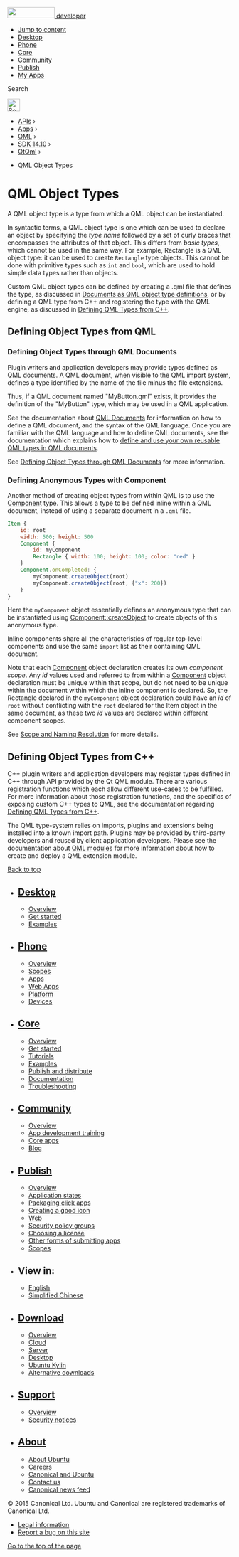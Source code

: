 <a href="https://developer.ubuntu.com/" class="logo-ubuntu"><img src="https://developer.ubuntu.com/assets/sites/ubuntu/latest/u/img/logos/logo-ubuntu-orange.svg" width="106" height="25" /> <span>developer</span></a>

-   [Jump to content](index.html#main-content)
-   [Desktop](https://developer.ubuntu.com/en/desktop/)
-   [Phone](https://developer.ubuntu.com/en/phone/)
-   [Core](https://developer.ubuntu.com/core)
-   [Community](https://developer.ubuntu.com/en/community/)
-   [Publish](https://developer.ubuntu.com/en/publish/)
-   [My Apps](https://myapps.developer.ubuntu.com/)

Search

<img src="https://developer.ubuntu.com/assets/sites/ubuntu/latest/u/img/search-white.svg" alt="Search" height="28" />

-   [APIs](../../../../index.html) ›
-   [Apps](../../../index.html) ›
-   [QML](../../index.html) ›
-   <a href="../index.html" class="sub-nav-item">SDK 14.10</a> ›
-   <a href="../QtQml/index.html" class="sub-nav-item">QtQml</a> ›

<!-- -->

-   QML Object Types

QML Object Types
================

<span class="subtitle"></span>
<span id="details"></span>
A QML object type is a type from which a QML object can be instantiated.

In syntactic terms, a QML object type is one which can be used to declare an object by specifying the *type name* followed by a set of curly braces that encompasses the attributes of that object. This differs from *basic types*, which cannot be used in the same way. For example, Rectangle is a QML object type: it can be used to create `Rectangle` type objects. This cannot be done with primitive types such as `int` and `bool`, which are used to hold simple data types rather than objects.

Custom QML object types can be defined by creating a .qml file that defines the type, as discussed in [Documents as QML object type definitions](../QtQml.qtqml-documents-definetypes/index.html), or by defining a QML type from C++ and registering the type with the QML engine, as discussed in [Defining QML Types from C++](../QtQml.qtqml-cppintegration-definetypes/index.html).

<span id="defining-object-types-from-qml"></span>
Defining Object Types from QML
------------------------------

<span id="defining-object-types-through-qml-documents"></span>
### Defining Object Types through QML Documents

Plugin writers and application developers may provide types defined as QML documents. A QML document, when visible to the QML import system, defines a type identified by the name of the file minus the file extensions.

Thus, if a QML document named "MyButton.qml" exists, it provides the definition of the "MyButton" type, which may be used in a QML application.

See the documentation about [QML Documents](../QtQml.qtqml-documents-topic/index.html) for information on how to define a QML document, and the syntax of the QML language. Once you are familiar with the QML language and how to define QML documents, see the documentation which explains how to [define and use your own reusable QML types in QML documents](../QtQml.qtqml-documents-definetypes/index.html).

See [Defining Object Types through QML Documents](../QtQml.qtqml-documents-definetypes/index.html) for more information.

<span id="defining-anonymous-types-with-component"></span>
### Defining Anonymous Types with Component

Another method of creating object types from within QML is to use the [Component](../QtQml.Component/index.html) type. This allows a type to be defined inline within a QML document, instead of using a separate document in a `.qml` file.

``` qml
Item {
    id: root
    width: 500; height: 500
    Component {
        id: myComponent
        Rectangle { width: 100; height: 100; color: "red" }
    }
    Component.onCompleted: {
        myComponent.createObject(root)
        myComponent.createObject(root, {"x": 200})
    }
}
```

Here the `myComponent` object essentially defines an anonymous type that can be instantiated using [Component::createObject](../QtQml.Component/index.html#createObject-method) to create objects of this anonymous type.

Inline components share all the characteristics of regular top-level components and use the same `import` list as their containing QML document.

Note that each [Component](../QtQml.Component/index.html) object declaration creates its own *component scope*. Any *id* values used and referred to from within a [Component](../QtQml.Component/index.html) object declaration must be unique within that scope, but do not need to be unique within the document within which the inline component is declared. So, the Rectangle declared in the `myComponent` object declaration could have an *id* of `root` without conflicting with the `root` declared for the Item object in the same document, as these two *id* values are declared within different component scopes.

See [Scope and Naming Resolution](../QtQml.qtqml-documents-scope/index.html) for more details.

<span id="defining-object-types-from-c"></span>
Defining Object Types from C++
------------------------------

C++ plugin writers and application developers may register types defined in C++ through API provided by the Qt QML module. There are various registration functions which each allow different use-cases to be fulfilled. For more information about those registration functions, and the specifics of exposing custom C++ types to QML, see the documentation regarding [Defining QML Types from C++](../QtQml.qtqml-cppintegration-definetypes/index.html).

The QML type-system relies on imports, plugins and extensions being installed into a known import path. Plugins may be provided by third-party developers and reused by client application developers. Please see the documentation about [QML modules](../QtQml.qtqml-modules-topic/index.html) for more information about how to create and deploy a QML extension module.

[Back to top](index.html#)

-   [Desktop](https://developer.ubuntu.com/en/desktop/)
    ---------------------------------------------------

    -   [Overview](https://developer.ubuntu.com/en/desktop/)
    -   [Get started](http://snapcraft.io/?utm_source=developer.ubuntu.com&utm_medium=devportal&utm_term=snaps%20snapcraft%20desktop&utm_content=menu&utm_campaign=duc_snappers)
    -   [Examples](https://github.com/ubuntu/snappy-playpen)

-   [Phone](https://developer.ubuntu.com/en/phone/)
    -----------------------------------------------

    -   [Overview](https://developer.ubuntu.com/en/phone/)
    -   [Scopes](https://developer.ubuntu.com/en/phone/scopes/)
    -   [Apps](https://developer.ubuntu.com/en/phone/apps/)
    -   [Web Apps](https://developer.ubuntu.com/en/phone/web/)
    -   [Platform](https://developer.ubuntu.com/en/phone/platform/)
    -   [Devices](https://developer.ubuntu.com/en/phone/devices/)

-   [Core](https://developer.ubuntu.com/core)
    -----------------------------------------

    -   [Overview](https://developer.ubuntu.com/core)
    -   [Get started](https://developer.ubuntu.com/core/get-started)
    -   [Tutorials](https://developer.ubuntu.com/core/tutorials)
    -   [Examples](https://developer.ubuntu.com/core/examples)
    -   [Publish and distribute](https://developer.ubuntu.com/core/publish-and-distribute)
    -   [Documentation](https://developer.ubuntu.com/core/documentation)
    -   [Troubleshooting](https://developer.ubuntu.com/core/troubleshooting)

-   [Community](https://developer.ubuntu.com/en/community/)
    -------------------------------------------------------

    -   [Overview](https://developer.ubuntu.com/en/community/)
    -   [App development training](https://developer.ubuntu.com/en/community/training/)
    -   [Core apps](https://developer.ubuntu.com/en/community/core-apps/)
    -   [Blog](https://developer.ubuntu.com/en/community/blog/)

-   [Publish](https://developer.ubuntu.com/en/publish/)
    ---------------------------------------------------

    -   [Overview](https://developer.ubuntu.com/en/publish/)
    -   [Application states](https://developer.ubuntu.com/en/publish/application-states/)
    -   [Packaging click apps](https://developer.ubuntu.com/en/publish/packaging-click-apps/)
    -   [Creating a good icon](https://developer.ubuntu.com/en/publish/creating-a-good-icon/)
    -   [Web](https://developer.ubuntu.com/en/publish/web/)
    -   [Security policy groups](https://developer.ubuntu.com/en/publish/security-policy-groups/)
    -   [Choosing a license](https://developer.ubuntu.com/en/publish/choosing-a-license/)
    -   [Other forms of submitting apps](https://developer.ubuntu.com/en/publish/other-forms-of-submitting-apps/)
    -   [Scopes](https://developer.ubuntu.com/en/publish/scopes/)

-   View in:
    --------

    -   [English](index.html "Change to language: English")
    -   [Simplified Chinese](index.html "Change to language: Simplified Chinese")

-   [Download](http://ubuntu.com/download/)
    ---------------------------------------

    -   [Overview](http://ubuntu.com/download)
    -   [Cloud](http://ubuntu.com/download/cloud)
    -   [Server](http://ubuntu.com/download/server)
    -   [Desktop](http://ubuntu.com/download/desktop)
    -   [Ubuntu Kylin](http://ubuntu.com/download/ubuntu-kylin)
    -   [Alternative downloads](http://ubuntu.com/download/alternative-downloads)

-   [Support](http://ubuntu.com/support/)
    -------------------------------------

    -   [Overview](http://ubuntu.com/support)
    -   [Security notices](http://www.ubuntu.com/usn/)

-   [About](http://ubuntu.com/about/)
    ---------------------------------

    -   [About Ubuntu](http://ubuntu.com/about/about-ubuntu)
    -   [Careers](http://www.canonical.com/careers)
    -   [Canonical and Ubuntu](http://ubuntu.com/about/canonical-and-ubuntu)
    -   [Contact us](http://ubuntu.com/about/contact-us)
    -   [Canonical news feed](http://insights.ubuntu.com/feed/)

© 2015 Canonical Ltd. Ubuntu and Canonical are registered trademarks of Canonical Ltd.

-   [Legal information](http://www.ubuntu.com/legal)
-   [Report a bug on this site](https://bugs.launchpad.net/developer-ubuntu-com/)

<span class="accessibility-aid">[Go to the top of the page](index.html#)</span>
